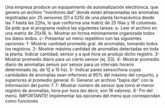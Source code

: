 Una empresa produce un equipamiento de automatización electrónica, que genera un archivo
"monitoreo.dat" donde están almacenadas las anomalías registradas por 25 sensores (S1 a S25)
de una planta farmacéutica desde las 7 hasta las 22hs, lo que conforma una matriz de 25 
filas y 16 columnas.
Se pide que el programa realice las siguientes tareas:
a- Leer el archivo en una matriz de 25x16.
b- Mostrar en forma mínimamente organizada todos los datos leídos.
c- Presentar un menú repetitivo con las siguientes opciones:
1- Mostrar cantidad promedio gral. de anomalías, tomando todos los registros.
2- Mostrar máxima cantidad de anomalías detectadas en toda la planta.
Indicar cantidad, sensor y a qué hora se produjo dicho registro.
3- Mostrar promedio diario para un cierto sensor (ej. S3).
4- Mostrar promedio diario de anomalías sensor por sensor para un intervalo horario 
determinado (ej. de 12 a 15 hs).
5- Indicar pares sensor/hora cuyas cantidades de anomalías sean inferiores al 90% del 
máximo del conjunto, y superiores al promedio general.
6- Generar un archivo "bajos.dat" con la información del punto 7.
7- Mostrar número de sensor que tomó el menor registro de anomalías, hora por hora (es
decir, son 16 valores).
8- Fin del menú.
IMPORTANTE! Implementar las opciones del menú que correspondan como funciones.
